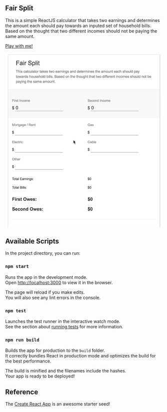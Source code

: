 ## Fair Split

This is a simple ReactJS calculator that takes two earnings and determines the amount each should pay towards an inputed set of household bills. Based on the thought that two different incomes should not be paying the same amount.

[Play with me!](https://fair-split-calc.herokuapp.com/)

![preview](preview.gif)

## Available Scripts

In the project directory, you can run:

### `npm start`

Runs the app in the development mode.<br>
Open [http://localhost:3000](http://localhost:3000) to view it in the browser.

The page will reload if you make edits.<br>
You will also see any lint errors in the console.

### `npm test`

Launches the test runner in the interactive watch mode.<br>
See the section about [running tests](#running-tests) for more information.

### `npm run build`

Builds the app for production to the `build` folder.<br>
It correctly bundles React in production mode and optimizes the build for the best performance.

The build is minified and the filenames include the hashes.<br>
Your app is ready to be deployed!


## Reference

The [Create React App](https://github.com/facebookincubator/create-react-app) is an awesome starter seed!
